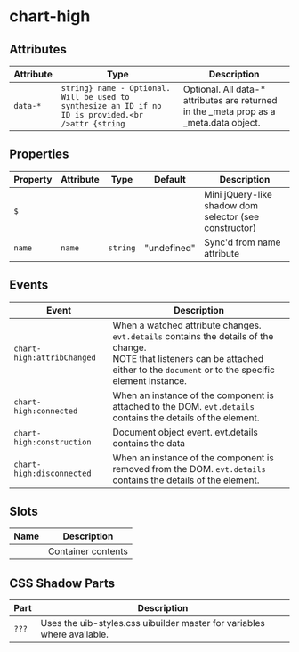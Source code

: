 # chart-high

## Attributes

| Attribute | Type                                             | Description                                      |
|-----------|--------------------------------------------------|--------------------------------------------------|
| `data-*`  | `string} name - Optional. Will be used to synthesize an ID if no ID is provided.<br />attr {string` | Optional. All data-* attributes are returned in the _meta prop as a _meta.data object. |

## Properties

| Property | Attribute | Type     | Default     | Description                                      |
|----------|-----------|----------|-------------|--------------------------------------------------|
| `$`      |           |          |             | Mini jQuery-like shadow dom selector (see constructor) |
| `name`   | `name`    | `string` | "undefined" | Sync'd from name attribute                       |

## Events

| Event                      | Description                                      |
|----------------------------|--------------------------------------------------|
| `chart-high:attribChanged` | When a watched attribute changes. `evt.details` contains the details of the change.<br />NOTE that listeners can be attached either to the `document` or to the specific element instance. |
| `chart-high:connected`     | When an instance of the component is attached to the DOM. `evt.details` contains the details of the element. |
| `chart-high:construction`  | Document object event. evt.details contains the data |
| `chart-high:disconnected`  | When an instance of the component is removed from the DOM. `evt.details` contains the details of the element. |

## Slots

| Name | Description        |
|------|--------------------|
|      | Container contents |

## CSS Shadow Parts

| Part  | Description                                      |
|-------|--------------------------------------------------|
| `???` | Uses the uib-styles.css uibuilder master for variables where available. |
